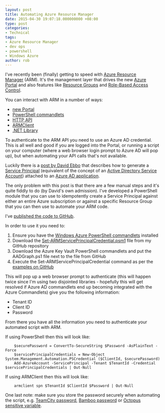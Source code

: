 ```yaml
---
layout: post
title: Automating Azure Resource Manager
date: 2015-04-30 19:07:18.000000000 +08:00
type: post
categories:
- Technical
tags:
- Azure Resource Manager
- dev ops
- powershell
- Windows Azure
author: rob
---
```



I've recently been (finally) getting to speed with [Azure Resource Manager](http://channel9.msdn.com/Events/Build/2014/2-607) (ARM). It's the management layer that drives the new [Azure Portal](https://portal.azure.com) and also features like [Resource Groups](http://azure.microsoft.com/en-us/documentation/articles/azure-preview-portal-using-resource-groups/) and [Role-Based Access Control](http://azure.microsoft.com/en-us/documentation/articles/role-based-access-control-configure/).



You can interact with ARM in a number of ways:


- [new Portal](https://portal.azure.com)
- [PowerShell commandlets](https://msdn.microsoft.com/en-us/library/dn654592.aspx)
- [HTTP API](https://msdn.microsoft.com/en-us/library/azure/dn790568.aspx)
- [ARMClient](https://github.com/projectkudu/ARMClient)
- [.NET Library](http://azure.microsoft.com/en-us/documentation/api/management-resource-sdk-net/)



To authenticate to the ARM API you need to use an Azure AD credential. This is all well and good if you are logged into the Portal, or running a script on your computer (where a web browser login prompt to Azure AD will pop up), but when automating your API calls that's not available.



Luckily there is a [post by David Ebbo](http://blog.davidebbo.com/2014/12/azure-service-principal.html) that describes how to generate a [Service Principal](https://msdn.microsoft.com/en-us/library/azure/dn132633.aspx) (equivalent of the concept of an [Active Directory Service Account](https://servergeeks.wordpress.com/2012/10/29/service-account-in-ad/)) attached to an [Azure AD application](https://msdn.microsoft.com/en-us/library/azure/dn151122.aspx).



The only problem with this post is that there are a few manual steps and it's quite fiddly to do (by David's own admission). I've developed a PowerShell module that you can use to idempotently create a Service Principal against either an entire Azure subscription or against a specific Resource Group that you can then use to automate your ARM code.



I've [published the code to GitHub](https://github.com/robdmoore/azure-resource-manager-api-credentials).



In order to use it you need to:


1. Ensure you have the [Windows Azure PowerShell commandlets](http://azure.microsoft.com/en-us/documentation/articles/powershell-install-configure/) installed
2. Download the [Set-ARMServicePrincipalCredential.psm1](https://github.com/robdmoore/azure-resource-manager-api-credentials/blob/master/Set-ARMServicePrincipalCredential.psm1) file from my GitHub repository
3. Download the Azure Key Vault PowerShell commandlets and put the AADGraph.ps1 file next to the file from GitHub
4. Execute the Set-ARMServicePrincipalCredential command as per the [examples on GitHub](https://github.com/robdmoore/azure-resource-manager-api-credentials/blob/master/Examples.ps1)



This will pop up a web browser prompt to authenticate (this will happen twice since I'm using two disjointed libraries - hopefully this will get resolved if Azure AD commandlets end up becoming integrated with the Azure Commandlets) give you the following information:


- Tenant ID
- Client ID
- Password



From there you have all the information you need to authenticate your automated script with ARM.



If using PowerShell then this will look like:



```
    $securePassword = ConvertTo-SecureString $Password -AsPlainText -Force
    $servicePrincipalCredentials = New-Object System.Management.Automation.PSCredential ($ClientId, $securePassword)
    Add-AzureAccount -ServicePrincipal -Tenant $TenantId -Credential $servicePrincipalCredentials | Out-Null
```



If using ARMClient then this will look like:



```
    armclient spn $TenantId $ClientId $Password | Out-Null
```



One last note: make sure you store the password securely when automating the script, e.g. [TeamCity password](https://confluence.jetbrains.com/display/TCD9/Typed+Parameters), [Bamboo password](https://utoolity.atlassian.net/wiki/pages/viewpage.action?pageId=19464201) or [Octopus sensitive variable](http://docs.octopusdeploy.com/display/OD/Variables).

